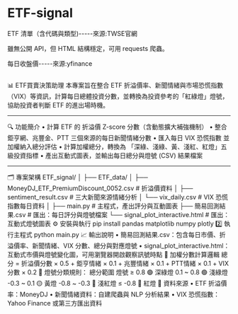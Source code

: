# ETF-signal

ETF 清單（含代碼與類型)-----來源:TWSE官網

雖無公開 API，但 HTML 結構穩定，可用 requests 爬蟲。


每日收盤價-----來源:yfinance

##
📊 ETF買賣決策助理
本專案旨在整合 ETF 折溢價率、新聞情緒與市場恐慌指數（VIX）等資訊，計算每日總體投資分數，並轉換為投資參考的「紅綠燈」燈號，協助投資者判斷 ETF 的進出場時機。
________________________________________
🔍 功能簡介
•	計算 ETF 的 折溢價 Z-score 分數（含動態擴大補強機制）
•	整合 鉅亨網、兆豐金、PTT 三個來源的每日新聞情緒分數
•	匯入每日 VIX 恐慌指數 並加權納入總分評估
•	計算加權總分，轉換為 「深綠、淺綠、黃、淺紅、紅燈」五級投資指標
•	產出互動式圖表，並輸出每日總分與燈號 (CSV) 結果檔案
________________________________________
🗂 專案架構
ETF_signal/
│
├── ETF_data/
│   ├── MoneyDJ_ETF_PremiumDiscount_0052.csv     # 折溢價資料
│   ├── sentiment_result.csv                     # 三大新聞來源情緒分析
│   └── vix_daily.csv                            # VIX 恐慌指數每日資料
│
├── main.py                                      # 主程式，產出評分與互動圖表
├── 簡易回測結果.csv                             # 匯出：每日評分與燈號檔案
└── signal_plot_interactive.html                # 匯出：互動式燈號圖表
⚙️ 安裝與執行
pip install pandas matplotlib numpy plotly
2️⃣ 執行主程式
python main.py
📈 輸出說明
•	簡易回測結果.csv：包含每日市價、折溢價率、新聞情緒、VIX 分數、總分與對應燈號
•	signal_plot_interactive.html：互動式市價與燈號變化圖，可用瀏覽器開啟觀察訊號時點
🧮 加權分數計算邏輯
總分 = 
  折溢價分數 × 0.5 +
  鉅亨情緒 × 0.1 +
  兆豐情緒 × 0.1 +
  PTT情緒 × 0.1 +
  VIX分數 × 0.2
🚦 燈號分類規則：
總分範圍	燈號
≥ 0.8	🟢 深綠燈
0.1 ~ 0.8	🟢 淺綠燈
-0.3 ~ 0.1	🟡 黃燈
-0.8 ~ -0.3	🔴 淺紅燈
≤ -0.8	🔴 紅燈
📌 資料來源
•	ETF 折溢價率：MoneyDJ
•	新聞情緒資料：自建爬蟲與 NLP 分析結果
•	VIX 恐慌指數：Yahoo Finance 或第三方匯出資料

